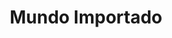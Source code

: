 ---
title: "Mundo Importado"
url: /neuquen/mundo-importado-domingo-faustino-sarmiento/
shop: Kramladen
---